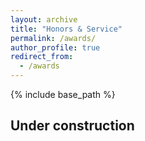 ```yaml
---
layout: archive
title: "Honors & Service"
permalink: /awards/
author_profile: true
redirect_from:
  - /awards
---
```


{% include base_path %}

Under construction
------

